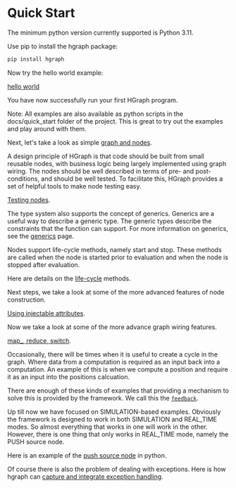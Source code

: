 Quick Start
===========

The minimum python version currently supported is Python 3.11.

Use pip to install the hgraph package:

```bash
pip install hgraph
```

Now try the hello world example:

[hello world](hello_world.md)

You have now successfully run your first HGraph program.

Note: All examples are also available as python scripts in the docs/quick_start folder of the
project. This is great to try out the examples and play around with them.

Next, let's take a look as simple [graph and nodes](graphs_and_nodes.md).

A design principle of HGraph is that code should be built from small reusable nodes, with 
business logic being largely implemented using graph wiring. The nodes should be
well described in terms of pre- and post-conditions, and should be well tested.
To facilitate this, HGraph provides a set of helpful tools to make node testing easy.

[Testing nodes](node_testing.md).

The type system also supports the concept of generics. Generics are a useful way to 
describe a generic type. The generic types describe the constraints that the function
can support. For more information on generics, see the [generics](generics.md) page.

Nodes support life-cycle methods, namely start and stop. These methods are called when
the node is started prior to evaluation and when the node is stopped after evaluation.

Here are details on the [life-cycle](life_cycle.md) methods.

Next steps, we take a look at some of the more advanced features of node construction.

[Using injectable attributes](injectable_attributes.md).

Now we take a look at some of the more advance graph wiring features.

[map_, reduce, switch](map_reduce_switch.md).

Occasionally, there will be times when it is useful to create a cycle in the graph. Where
data from a computation is required as an input back into a computation. An example of this
is when we compute a position and require it as an input into the positions calcuation.

There are enough of these kinds of examples that providing a mechanism to solve this is 
provided by the framework. We call this the [``feedback``](feedback.md).

Up till now we have focused on SIMULATION-based examples. Obviously the framework is
designed to work in both SIMULATION and REAL_TIME modes. So almost everything
that works in one will work in the other. However, there is one thing that only
works in REAL_TIME mode, namely the PUSH source node.

Here is an example of the [push source node](push_source_node.md) in python.

Of course there is also the problem of dealing with exceptions.
Here is how hgraph can [capture and integrate exception handling](exception_handling.md).
